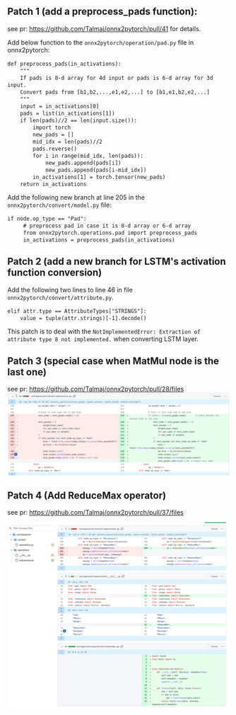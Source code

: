 ## Patch 1 (add a preprocess_pads function):

see pr: https://github.com/Talmaj/onnx2pytorch/pull/41 for details.

Add below function to the `onnx2pytorch/operation/pad.py` file in onnx2pytorch:

```
def preprocess_pads(in_activations):
    """
    If pads is 8-d array for 4d input or pads is 6-d array for 3d input.
    Convert pads from [b1,b2,...,e1,e2,...] to [b1,e1,b2,e2,...]
    """
    input = in_activations[0]
    pads = list(in_activations[1])
    if len(pads)//2 == len(input.size()):
        import torch
        new_pads = []
        mid_idx = len(pads)//2
        pads.reverse()
        for i in range(mid_idx, len(pads)):
            new_pads.append(pads[i])
            new_pads.append(pads[i-mid_idx])
        in_activations[1] = torch.tensor(new_pads)
    return in_activations
```

Add the following new branch at line 205 in the `onnx2pytorch/convert/model.py` file:

```
if node.op_type == "Pad":
     # preprocess pad in case it is 8-d array or 6-d array
     from onnx2pytorch.operations.pad import preprocess_pads
     in_activations = preprocess_pads(in_activations)
```

## Patch 2 (add a new branch for LSTM's activation function conversion)

Add the following two lines to line 46 in file `onnx2pytorch/convert/attribute.py`.

```
elif attr.type == AttributeTypes["STRINGS"]:
    value = tuple(attr.strings)[-1].decode()
```
This patch is to deal with the `NotImplementedError: Extraction of attribute type 8 not implemented.` when converting LSTM layer.

## Patch 3 (special case when MatMul node is the last one)

see pr: https://github.com/Talmaj/onnx2pytorch/pull/28/files
![img.png](pics/onnx2pytorch_patch3.png)

## Patch 4 (Add ReduceMax operator)
see pr: https://github.com/Talmaj/onnx2pytorch/pull/37/files

![img.png](pics/onnx2pytorch_path4.png)
